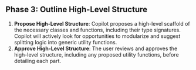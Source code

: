 ## Phase 3: Outline High-Level Structure

1.  **Propose High-Level Structure**: Copilot proposes a high-level scaffold of the necessary classes and functions, including their type signatures. Copilot will actively look for opportunities to modularize and suggest splitting logic into generic utility functions.
2.  **Approve High-Level Structure**: The user reviews and approves the high-level structure, including any proposed utility functions, before detailing each part.
